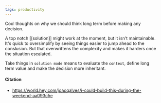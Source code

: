 ```yaml
---
tags: productivity
---
```


Cool thoughts on why we should think long term before making any decision. 

A top notch [[solution]] might work at the moment, but it isn't maintainable. It's quick to oversimplify by seeing things easier to jump ahead to the conslusion. But that overwrittens the complexity and makes it harders once the situation escalated. 

Take things in `solution mode` means to evaluate the `context`, define long term value and make the decision more inheritant. 

#### Citation
- https://world.hey.com/joaoqalves/i-could-build-this-during-the-weekend-aa093c5e